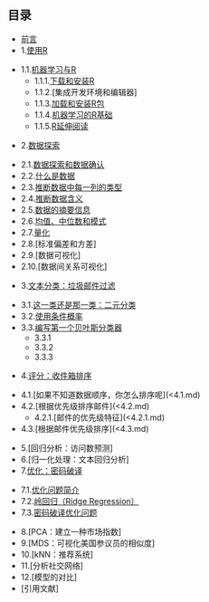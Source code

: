 ## 目录 ##
* [前言](<0.md>)
* 1.[使用R](<1.0.md>)
 - 1.1.[机器学习与R](<1.1.md>)
    - 1.1.1.[下载和安装R](1.1.1.md)
    - 1.1.2.[集成开发环境和编辑器]
    - 1.1.3.[加载和安装R包](<1.1.3.md>)
    - 1.1.4.[机器学习的R基础](<1.1.4.md>)
    - 1.1.5.[R延伸阅读](<1.1.5.md>)
* 2.[数据探索](<2.1.md>)
 - 2.1.[数据探索和数据确认](<2.1.md>)
 - 2.2.[什么是数据](<2.2.md>)
 - 2.3.[推断数据中每一列的类型](<2.3.md>)
 - 2.4.[推断数据含义](<2.4.md>)
 - 2.5.[数据的摘要信息](<2.5.md>)
 - 2.6.[均值、中位数和模式](<2.6.md>)
 - 2.7.[量化](<2.7.md>)
 - 2.8.[标准偏差和方差]
 - 2.9.[数据可视化]
 - 2.10.[数据间关系可视化]
* 3.[文本分类：垃圾邮件过滤](<3.1.md>)
 - 3.1.[这一类还是那一类：二元分类](<3.1.md>)
 - 3.2.[使用条件概率](<3.2.md>)
 - 3.3.[编写第一个贝叶斯分类器](<3.3.md>)
   - 3.3.1
   - 3.3.2
   - 3.3.3
* 4.[评分：收件箱排序](<4.1.md>)
 - 4.1.[如果不知道数据顺序，你怎么排序呢](<4.1.md)  
 - 4.2.[根据优先级排序邮件](<4.2.md)
   - 4.2.1.[邮件的优先级特征](<4.2.1.md)
 - 4.3.[根据邮件优先级排序](<4.3.md)
* 5.[回归分析：访问数预测]
* 6.[归一化处理：文本回归分析]
* 7.[优化：密码破译](<7.1.md>)
 - 7.1.[优化问题简介](<7.1.md>)
 - 7.2.[岭回归（Ridge Regression）](<7.2.md>)
 - 7.3.[密码破译优化问题](<7.3.md>)
* 8.[PCA：建立一种市场指数]
* 9.[MDS：可视化美国参议员的相似度]
* 10.[kNN：推荐系统]
* 11.[分析社交网络]
* 12.[模型的对比]
* [引用文献]